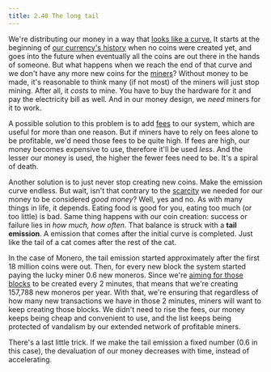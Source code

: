```yaml
---
title: 2.40 The long tail
---
```

We're distributing our money in a way that [looks like a curve.](2.39_emission_curve.md) It starts at the beginning of [our currency's history](2.11_blockchain.md) when no coins were created yet, and goes into the future when eventually all the coins are out there in the hands of someone. But what happens when we reach the end of that curve and we don't have any more new coins for the [miners](2.09_miners.md)?
Without money to be made, it's reasonable to think many (if not most) of the miners will just stop mining. After all, it *costs* to mine. You have to buy the hardware for it and pay the electricity bill as well. And in our money design, we *need* miners for it to work.

A possible solution to this problem is to add [fees](2.42_fees.md) to our system, which are useful for more than one reason. But if miners have to rely on fees alone to be profitable, we'd need those fees to be quite high. If fees are high, our money becomes expensive to use, therefore it'll be used *less*. And the lesser our money is used, the higher the fewer fees need to be. It's a spiral of death.

Another solution is to just never stop creating new coins. Make the emission curve endless. But wait, isn't that contrary to the [scarcity](2.07_scarcity.md) we needed for our money to be considered *good money*? Well, yes and no. As with many things in life, it depends. Eating food is good for you, eating too much (or too little) is bad. Same thing happens with our coin creation: success or failure lies in *how much, how often*. That balance is struck with a **tail emission**. A emission that comes after the initial curve is completed. Just like the tail of a cat comes after the rest of the cat.

In the case of Monero, the tail emission started approximately after the first 18 million coins were out. Then, for every new block the system started paying the lucky miner 0.6 new moneros. Since we're [aiming for those blocks](2.44_difficulty_adjustment.md) to be created every 2 minutes, that means that we're creating 157,788 new moneros per year. With that, we're ensuring that regardless of how many new transactions we have in those 2 minutes, miners will want to keep creating those blocks. We didn't need to rise the fees, our money keeps being cheap and convenient to use, and the list keeps being protected of vandalism by our extended network of profitable miners.

There's a last little trick. If we make the tail emission a fixed number (0.6 in this case), the devaluation of our money decreases with time, instead of accelerating.
